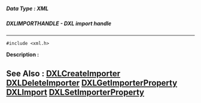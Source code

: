 ##### Data Type : XML
##### DXLIMPORTHANDLE - DXL import handle
---
```
#include <xml.h>
```
**Description :**



**See Also :**
[DXLCreateImporter](/reference/Func/DXLCreateImporter)
[DXLDeleteImporter](/reference/Func/DXLDeleteImporter)
[DXLGetImporterProperty](/reference/Func/DXLGetImporterProperty)
[DXLImport](/reference/Func/DXLImport)
[DXLSetImporterProperty](/reference/Func/DXLSetImporterProperty)
---
